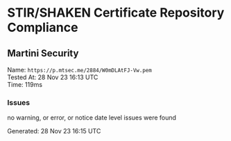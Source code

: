 # STIR/SHAKEN Certificate Repository Compliance

## Martini Security

Name: `https://p.mtsec.me/2884/W0mDLAtFJ-Vw.pem`\
Tested At: 28 Nov 23 16:13 UTC\
Time: 119ms

### Issues

no warning, or error, or notice date level issues were found

Generated: 28 Nov 23 16:15 UTC